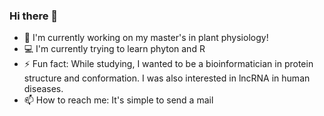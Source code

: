 
### Hi there 👋
- 🌿 I'm currently working on my master's in plant physiology! 
- 💻 I'm currently trying to learn phyton and R
- ⚡ Fun fact: While studying, I wanted to be a bioinformatician in protein structure and conformation. I was also interested in lncRNA in human diseases. 
- 📫 How to reach me: It's simple to send a mail 

<!--
**bilgeaa/bilgeaa** is a ✨ _special_ ✨ repository because its `README.md` (this file) appears on your GitHub profile.

Here are some ideas to get you started:

- 🔭 I’m currently working on ...
- 🌱 I’m currently learning ...
- 👯 I’m looking to collaborate on ...
- 🤔 I’m looking for help with ...
- 💬 Ask me about ...
- 📫 How to reach me: ...
- 😄 Pronouns: ...
- ⚡ Fun fact: ...
-->
